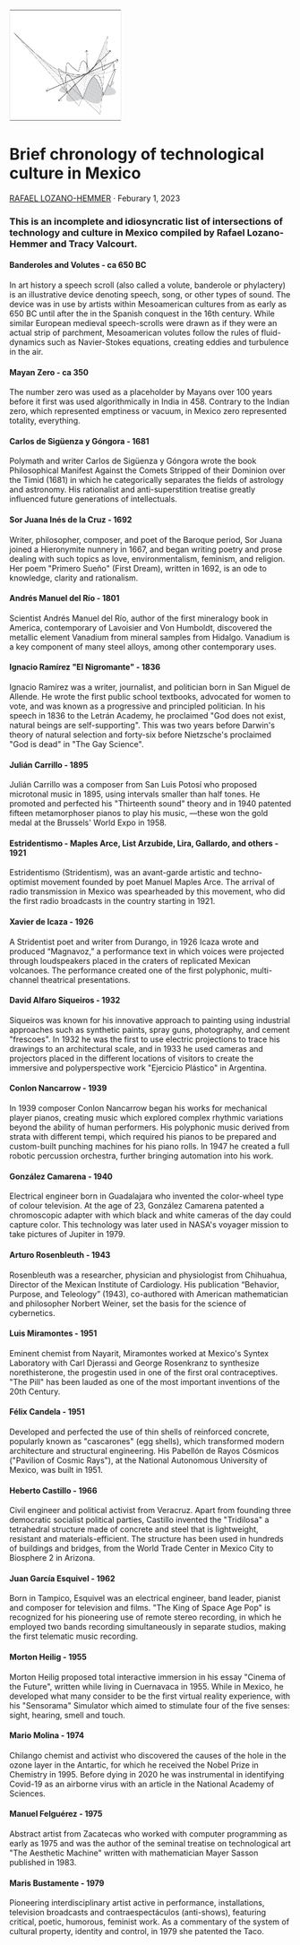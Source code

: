 <img src="./images/a.jpg" width="200" height="200" />

# Brief chronology of technological culture in Mexico

[RAFAEL LOZANO-HEMMER](http://lozano-hemmer.com) · Feburary 1, 2023

### This is an incomplete and idiosyncratic list of intersections of technology and culture in Mexico compiled by Rafael Lozano-Hemmer and Tracy Valcourt.

#### Banderoles and Volutes - ca 650 BC
In art history a speech scroll (also called a volute, banderole or phylactery) is an illustrative device denoting speech, song, or other types of sound. The device was in use by artists within Mesoamerican cultures from as early as 650 BC until after the in the Spanish conquest in the 16th century. While similar European medieval speech-scrolls were drawn as if they were an actual strip of parchment, Mesoamerican volutes follow the rules of fluid-dynamics such as Navier-Stokes equations, creating eddies and turbulence in the air.

#### Mayan Zero - ca 350
The number zero was used as a placeholder by Mayans over 100 years before it first was used algorithmically in India in 458. Contrary to the Indian zero, which represented emptiness or vacuum, in Mexico zero represented totality, everything.

#### Carlos de Sigüenza y Góngora - 1681
Polymath and writer Carlos de Sigüenza y Góngora wrote the book Philosophical Manifest Against the Comets Stripped of their Dominion over the Timid (1681) in which he categorically separates the fields of astrology and astronomy. His rationalist and anti-superstition treatise greatly influenced future generations of intellectuals.

#### Sor Juana Inés de la Cruz - 1692
Writer, philosopher, composer, and poet of the Baroque period, Sor Juana joined a Hieronymite nunnery in 1667, and began writing poetry and prose dealing with such topics as love, environmentalism, feminism, and religion. Her poem "Primero Sueño" (First Dream), written in 1692, is an ode to knowledge, clarity and rationalism.

#### Andrés Manuel del Río - 1801
Scientist Andrés Manuel del Río, author of the first mineralogy book in America, contemporary of Lavoisier and Von Humboldt, discovered the metallic element Vanadium from mineral samples from Hidalgo. Vanadium is a key component of many steel alloys, among other contemporary uses.

#### Ignacio Ramírez "El Nigromante" - 1836
Ignacio Ramírez was a writer, journalist, and politician born in San Miguel de Allende. He wrote the first public school textbooks, advocated for women to vote, and was known as a progressive and principled politician. In his speech in 1836 to the Letrán Academy, he proclaimed "God does not exist, natural beings are self-supporting".  This was two years before Darwin's theory of natural selection and forty-six before Nietzsche's proclaimed "God is dead" in "The Gay Science".

#### Julián Carrillo - 1895
Julián Carrillo was a composer from San Luis Potosí who proposed microtonal music in 1895,  using intervals smaller than half tones. He promoted and perfected his "Thirteenth sound" theory and in 1940 patented fifteen metamorphoser pianos to play his music, —these won the gold medal at the Brussels' World Expo in 1958. 

#### Estridentismo - Maples Arce, List Arzubide, Lira, Gallardo, and others - 1921 
Estridentismo (Stridentism), was an avant-garde artistic and techno-optimist movement founded by poet Manuel Maples Arce. The arrival of radio transmission in Mexico was spearheaded by this movement, who did the first radio broadcasts in the country starting in 1921. 

#### Xavier de Icaza - 1926
A Stridentist poet and writer from Durango, in 1926 Icaza wrote and produced “Magnavoz,”  a performance text in which voices were projected through loudspeakers placed in the craters of replicated Mexican volcanoes. The performance created one of the first polyphonic, multi-channel theatrical presentations.

#### David Alfaro Siqueiros - 1932
Siqueiros was known for his innovative approach to painting using industrial approaches such as synthetic paints, spray guns, photography, and cement "frescoes". In 1932 he was the first to use electric projections to trace his drawings to an architectural scale, and in 1933 he used cameras and projectors placed in the different locations of visitors to create the immersive and polyperspective work "Ejercicio Plástico" in Argentina.

#### Conlon Nancarrow - 1939
In 1939 composer Conlon Nancarrow began his works for mechanical player pianos, creating music which explored complex rhythmic variations beyond the ability of human performers. His polyphonic music derived from strata with different tempi, which required his pianos to be prepared and custom-built punching machines for his piano rolls. In 1947 he created a full robotic percussion orchestra, further bringing automation into his work.

#### González Camarena - 1940
Electrical engineer born in Guadalajara who invented the color-wheel type of colour television. At the age of 23, González Camarena patented a chromoscopic adapter with which black and white cameras of the day could capture color. This technology was later used in NASA's voyager mission to take pictures of Jupiter in 1979.

#### Arturo Rosenbleuth - 1943
Rosenbleuth was a researcher, physician and physiologist from Chihuahua, Director of the Mexican Institute of Cardiology. His publication “Behavior, Purpose, and Teleology” (1943), co-authored with American mathematician and philosopher Norbert Weiner, set the basis for the science of cybernetics.

#### Luis Miramontes - 1951
Eminent chemist from Nayarit, Miramontes worked at Mexico's Syntex Laboratory with Carl Djerassi and George Rosenkranz to synthesize norethisterone, the progestin used in one of the first oral contraceptives. "The Pill" has been lauded as one of the most important inventions of the 20th Century.

#### Félix Candela - 1951
Developed and perfected the use of thin shells of reinforced concrete, popularly known as "cascarones" (egg shells), which transformed modern architecture and structural engineering. His Pabellón de Rayos Cósmicos ("Pavilion of Cosmic Rays"), at the National Autonomous University of Mexico, was built in 1951.

#### Heberto Castillo - 1966
Civil engineer and political activist from Veracruz. Apart from founding three democratic socialist political parties, Castillo invented the "Tridilosa" a tetrahedral structure made of concrete and steel that is lightweight, resistant and materials-efficient. The structure has been used in hundreds of buildings and bridges, from the World Trade Center in Mexico City to Biosphere 2 in Arizona.

#### Juan García Esquivel - 1962
Born in Tampico, Esquivel was an electrical engineer, band leader, pianist and composer for television and films. "The King of Space Age Pop" is recognized for his pioneering use of remote stereo recording, in which he employed two bands recording simultaneously in separate studios, making the first telematic music recording.

#### Morton Heilig - 1955
Morton Heilig proposed total interactive immersion in his essay "Cinema of the Future", written while living in Cuernavaca in 1955. While in Mexico, he developed what many consider to be the first virtual reality experience, with his "Sensorama" Simulator which aimed to stimulate four of the five senses: sight, hearing, smell and touch. 

#### Mario Molina - 1974
Chilango chemist and activist who discovered the causes of the hole in the ozone layer in the Antartic, for which he received the Nobel Prize in Chemistry in 1995. Before dying in 2020 he was instrumental in identifying Covid-19 as an airborne virus with an article in the National Academy of Sciences.

#### Manuel Felguérez - 1975
Abstract artist from Zacatecas who worked with computer programming as early as 1975 and was the author of the seminal treatise on technological art "The Aesthetic Machine" written with mathematician Mayer Sasson published in 1983.

#### Maris Bustamente - 1979
Pioneering interdisciplinary artist active in performance, installations, television broadcasts and contraespectáculos (anti-shows), featuring critical, poetic, humorous, feminist work. As a commentary of the system of cultural property, identity and control, in 1979 she patented the Taco.
